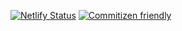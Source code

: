 [![Netlify Status](https://api.netlify.com/api/v1/badges/8e00cb7a-9d15-4679-8fa6-fe7d28de2630/deploy-status)](https://app.netlify.com/sites/jammingiordneto/deploys)
[![Commitizen friendly](https://img.shields.io/badge/commitizen-friendly-brightgreen.svg)](http://commitizen.github.io/cz-cli/)
